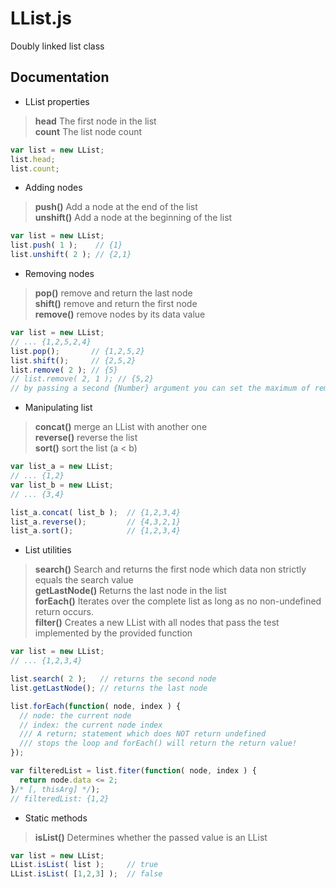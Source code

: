 # LList.js

Doubly linked list class


## Documentation

- LList properties
> **head** The first node in the list  
> **count** The list node count
```js
var list = new LList;
list.head;
list.count;
```

- Adding nodes
> **push()** Add a node at the end of the list  
> **unshift()** Add a node at the beginning of the list
```js
var list = new LList;
list.push( 1 );    // {1}
list.unshift( 2 ); // {2,1}
```

- Removing nodes
> **pop()** remove and return the last node  
> **shift()** remove and return the first node  
> **remove()** remove nodes by its data value
```js
var list = new LList;
// ... {1,2,5,2,4}
list.pop();       // {1,2,5,2}
list.shift();     // {2,5,2}
list.remove( 2 ); // {5} 
// list.remove( 2, 1 ); // {5,2}
// by passing a second {Number} argument you can set the maximum of remove operations allowed
```

- Manipulating list
> **concat()** merge an LList with another one  
> **reverse()** reverse the list  
> **sort()** sort the list (a < b)
```js
var list_a = new LList;
// ... {1,2}
var list_b = new LList;
// ... {3,4}

list_a.concat( list_b );  // {1,2,3,4}
list_a.reverse();         // {4,3,2,1}
list_a.sort();            // {1,2,3,4}
```

- List utilities
> **search()** Search and returns the first node which data non strictly equals the search value  
> **getLastNode()** Returns the last node in the list  
> **forEach()** Iterates over the complete list as long as no non-undefined return occurs.  
> **filter()** Creates a new LList with all nodes that pass the test implemented by the provided function
```js
var list = new LList;
// ... {1,2,3,4}

list.search( 2 );   // returns the second node
list.getLastNode(); // returns the last node

list.forEach(function( node, index ) {  
  // node: the current node
  // index: the current node index
  /// A return; statement which does NOT return undefined
  /// stops the loop and forEach() will return the return value!
});

var filteredList = list.fiter(function( node, index ) {
  return node.data <= 2;
}/* [, thisArg] */);
// filteredList: {1,2}
```

- Static methods
> **isList()** Determines whether the passed value is an LList
```js
var list = new LList;
LList.isList( list );     // true
LList.isList( [1,2,3] );  // false
```

